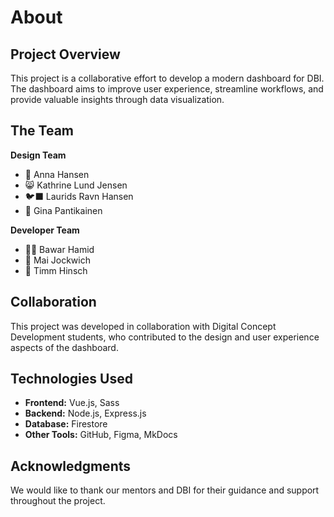 # About  

## Project Overview  

This project is a collaborative effort to develop a modern dashboard for DBI. The dashboard aims to improve user experience, streamline workflows, and provide valuable insights through data visualization.  

## The Team 

**Design Team**  
- 🍍 Anna Hansen  
- 😸 Kathrine Lund Jensen  
- 🐦‍⬛ Laurids Ravn Hansen  
- 🐍 Gina Pantikainen  

**Developer Team**  
- 🥷🏻 Bawar Hamid  
- 🐢 Mai Jockwich  
- 🦄 Timm Hinsch  

## Collaboration  

This project was developed in collaboration with Digital Concept Development students, who contributed to the design and user experience aspects of the dashboard.  

## Technologies Used  

- **Frontend:** Vue.js, Sass  
- **Backend:** Node.js, Express.js  
- **Database:** Firestore  
- **Other Tools:** GitHub, Figma, MkDocs  

## Acknowledgments  

We would like to thank our mentors and DBI for their guidance and support throughout the project.